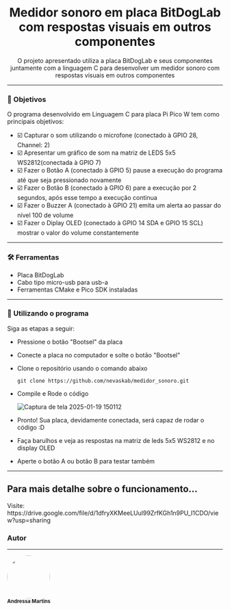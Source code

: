<h1 align = "center">Medidor sonoro em placa BitDogLab com respostas visuais em outros componentes</h1>

<p align = "center">O projeto apresentado utiliza a placa BitDogLab e seus componentes juntamente com a linguagem C para desenvolver
  um medidor sonoro com respostas visuais em outros componentes</p>

---
<h3>🎯 Objetivos</h3>
<p>O programa desenvolvido em Linguagem C para placa Pi Pico W tem como principais objetivos:</p>

- ☑️ Capturar o som utilizando o microfone (conectado à GPIO 28, Channel: 2)
- ☑️ Apresentar um gráfico de som na matriz de LEDS 5x5 WS2812(conectada à GPIO 7)
- ☑️ Fazer o Botão A (conectado à GPIO 5) pause a execução do programa até que seja pressionado novamente
- ☑️ Fazer o Botão B (conectado à GPIO 6) pare a execução por 2 segundos, após esse tempo a execução continua
- ☑️ Fazer o Buzzer A (conectado à GPIO 21) emita um alerta ao passar do nível 100 de volume
- ☑️ Fazer o Diplay OLED (conectado à GPIO 14 SDA e GPIO 15 SCL) mostrar o valor do volume constantemente
  
---
<h3>🛠️ Ferramentas</h3>

  - Placa BitDogLab
  - Cabo tipo micro-usb para usb-a
  - Ferramentas CMake e Pico SDK instaladas
---

<h3>🚀 Utilizando o programa</h3>

Siga as etapas a seguir:
  - Pressione o botão "Bootsel" da placa
  - Conecte a placa no computador e solte o botão "Bootsel"
  - Clone o repositório usando o comando abaixo
    
    ```gitconfig
    git clone https://github.com/nevaskab/medidor_sonoro.git
    ```
  - Compile e Rode o código <br>

    ![Captura de tela 2025-01-19 150112](https://github.com/user-attachments/assets/62fbcc03-5653-4826-be75-316d8e6581bb)

  - Pronto! Sua placa, devidamente conectada, será capaz de rodar o código :D <br>

  - Faça barulhos e veja as respostas na matriz de leds 5x5 WS2812 e no display OLED
  - Aperte o botão A ou botão B para testar também
---

<h2>Para mais detalhe sobre o funcionamento...</h2>
Visite: https://drive.google.com/file/d/1dfryXKMeeLUul99ZrfKGh1n9PU_I1CDO/view?usp=sharing

### Autor
---
<a><img style="border-radius: 50%;" src="https://avatars.githubusercontent.com/u/133506658?s=400&u=add96d4ebb6071b0473386091845a1509b3de27b&v=4" width="100px;" alt=""/>
<br />
<sub><b>Andressa Martins</b></sub></a>
